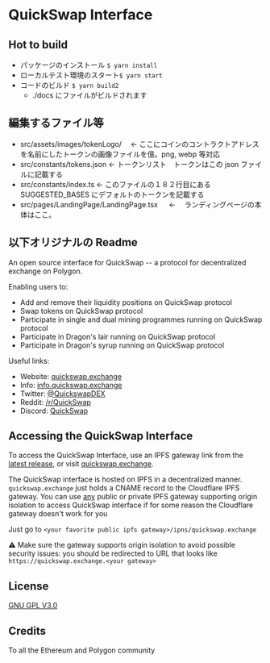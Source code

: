 # QuickSwap Interface

## Hot to build

- パッケージのインストール `$ yarn install`
- ローカルテスト環境のスタート`$ yarn start`
- コードのビルド `$ yarn build2`
  - ./docs にファイルがビルドされます

## 編集するファイル等

- src/assets/images/tokenLogo/　 ← ここにコインのコントラクトアドレスを名前にしたトークンの画像ファイルを億。png, webp 等対応
- src/constants/tokens.json ← トークンリスト　トークンはこの json ファイルに記載する
- src/constants/index.ts ← このファイルの１８２行目にある SUGGESTED_BASES にデフォルトのトークンを記載する
- src/pages/LandingPage/LandingPage.tsx 　 ← 　ランディングページの本体はここ。

## 以下オリジナルの Readme

An open source interface for QuickSwap -- a protocol for decentralized exchange on Polygon.

Enabling users to:

- Add and remove their liquidity positions on QuickSwap protocol
- Swap tokens on QuickSwap protocol
- Participate in single and dual mining programmes running on QuickSwap protocol
- Participate in Dragon's lair running on QuickSwap protocol
- Participate in Dragon's syrup running on QuickSwap protocol

Useful links:

- Website: [quickswap.exchange](https://quickswap.exchange/)
- Info: [info.quickswap.exchange](https://info.quickswap.exchange)
- Twitter: [@QuickswapDEX](https://twitter.com/QuickswapDEX)
- Reddit: [/r/QuickSwap](https://www.reddit.com/r/QuickSwap)
- Discord: [QuickSwap](https://discord.gg/KTgdBTnU)

## Accessing the QuickSwap Interface

To access the QuickSwap Interface, use an IPFS gateway link from the
[latest release](https://github.com/QuickSwap/interface-v2/releases/latest),
or visit [quickswap.exchange](https://quickswap.exchange).

The QuickSwap interface is hosted on IPFS in a decentralized manner. `quickswap.exchange` just holds a CNAME record to the Cloudflare IPFS gateway. You can use [any](https://ipfs.github.io/public-gateway-checker/) public or private IPFS gateway supporting origin isolation to access QuickSwap interface if for some reason the Cloudflare gateway doesn't work for you

Just go to `<your favorite public ipfs gateway>/ipns/quickswap.exchange`

⚠️ Make sure the gateway supports origin isolation to avoid possible security issues: you should be redirected to URL that looks like `https://quickswap.exchange.<your gateway>`

## License

[GNU GPL V3.0](./LICENSE)

## Credits

To all the Ethereum and Polygon community
